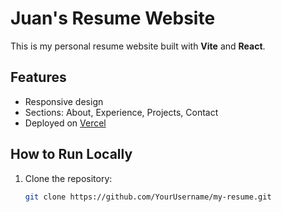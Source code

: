 # Juan's Resume Website

This is my personal resume website built with **Vite** and **React**.

## Features
- Responsive design
- Sections: About, Experience, Projects, Contact
- Deployed on [Vercel](https://vercel.com)

## How to Run Locally
1. Clone the repository:
   ```bash
   git clone https://github.com/YourUsername/my-resume.git

